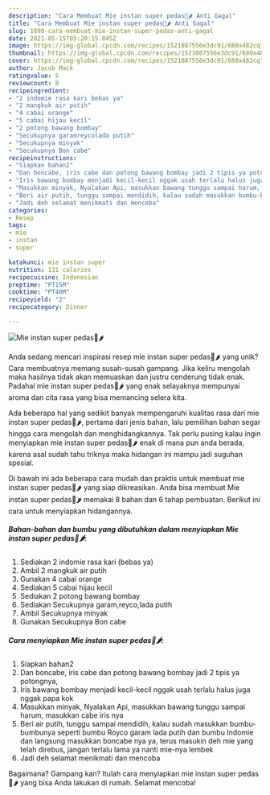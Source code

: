 ```yaml
---
description: "Cara Membuat Mie instan super pedas🍜🌶 Anti Gagal"
title: "Cara Membuat Mie instan super pedas🍜🌶 Anti Gagal"
slug: 1690-cara-membuat-mie-instan-super-pedas-anti-gagal
date: 2021-05-15T05:20:15.045Z
image: https://img-global.cpcdn.com/recipes/1521087556e3dc91/680x482cq70/mie-instan-super-pedas🍜🌶-foto-resep-utama.jpg
thumbnail: https://img-global.cpcdn.com/recipes/1521087556e3dc91/680x482cq70/mie-instan-super-pedas🍜🌶-foto-resep-utama.jpg
cover: https://img-global.cpcdn.com/recipes/1521087556e3dc91/680x482cq70/mie-instan-super-pedas🍜🌶-foto-resep-utama.jpg
author: Jacob Mack
ratingvalue: 5
reviewcount: 8
recipeingredient:
- "2 indomie rasa kari bebas ya"
- "2 mangkuk air putih"
- "4 cabai orange"
- "5 cabai hijau kecil"
- "2 potong bawang bombay"
- "Secukupnya garamreycolada putih"
- "Secukupnya minyak"
- "Secukupnya Bon cabe"
recipeinstructions:
- "Siapkan bahan2"
- "Dan boncabe, iris cabe dan potong bawang bombay jadi 2 tipis ya potongnya,"
- "Iris bawang bombay menjadi kecil-kecil nggak usah terlalu halus juga nggak papa kok"
- "Masukkan minyak, Nyalakan Api, masukkan bawang tunggu sampai harum, masukkan cabe iris nya"
- "Beri air putih, tunggu sampai mendidih, kalau sudah masukkan bumbu-bumbunya seperti bumbu Royco garam lada putih dan bumbu Indomie dan langsung masukkan boncabe nya ya, terus masukin deh mie yang telah direbus, jangan terlalu lama ya nanti mie-nya lembek"
- "Jadi deh selamat menikmati dan mencoba"
categories:
- Resep
tags:
- mie
- instan
- super

katakunci: mie instan super 
nutrition: 131 calories
recipecuisine: Indonesian
preptime: "PT15M"
cooktime: "PT40M"
recipeyield: "2"
recipecategory: Dinner

---
```



![Mie instan super pedas🍜🌶](https://img-global.cpcdn.com/recipes/1521087556e3dc91/680x482cq70/mie-instan-super-pedas🍜🌶-foto-resep-utama.jpg)

Anda sedang mencari inspirasi resep mie instan super pedas🍜🌶 yang unik? Cara membuatnya memang susah-susah gampang. Jika keliru mengolah maka hasilnya tidak akan memuaskan dan justru cenderung tidak enak. Padahal mie instan super pedas🍜🌶 yang enak selayaknya mempunyai aroma dan cita rasa yang bisa memancing selera kita.



Ada beberapa hal yang sedikit banyak mempengaruhi kualitas rasa dari mie instan super pedas🍜🌶, pertama dari jenis bahan, lalu pemilihan bahan segar hingga cara mengolah dan menghidangkannya. Tak perlu pusing kalau ingin menyiapkan mie instan super pedas🍜🌶 enak di mana pun anda berada, karena asal sudah tahu triknya maka hidangan ini mampu jadi suguhan spesial.


Di bawah ini ada beberapa cara mudah dan praktis untuk membuat mie instan super pedas🍜🌶 yang siap dikreasikan. Anda bisa membuat Mie instan super pedas🍜🌶 memakai 8 bahan dan 6 tahap pembuatan. Berikut ini cara untuk menyiapkan hidangannya.

<!--inarticleads1-->

##### Bahan-bahan dan bumbu yang dibutuhkan dalam menyiapkan Mie instan super pedas🍜🌶:

1. Sediakan 2 indomie rasa kari (bebas ya)
1. Ambil 2 mangkuk air putih
1. Gunakan 4 cabai orange
1. Sediakan 5 cabai hijau kecil
1. Sediakan 2 potong bawang bombay
1. Sediakan Secukupnya garam,reyco,lada putih
1. Ambil Secukupnya minyak
1. Gunakan Secukupnya Bon cabe




<!--inarticleads2-->

##### Cara menyiapkan Mie instan super pedas🍜🌶:

1. Siapkan bahan2
1. Dan boncabe, iris cabe dan potong bawang bombay jadi 2 tipis ya potongnya,
1. Iris bawang bombay menjadi kecil-kecil nggak usah terlalu halus juga nggak papa kok
1. Masukkan minyak, Nyalakan Api, masukkan bawang tunggu sampai harum, masukkan cabe iris nya
1. Beri air putih, tunggu sampai mendidih, kalau sudah masukkan bumbu-bumbunya seperti bumbu Royco garam lada putih dan bumbu Indomie dan langsung masukkan boncabe nya ya, terus masukin deh mie yang telah direbus, jangan terlalu lama ya nanti mie-nya lembek
1. Jadi deh selamat menikmati dan mencoba




Bagaimana? Gampang kan? Itulah cara menyiapkan mie instan super pedas🍜🌶 yang bisa Anda lakukan di rumah. Selamat mencoba!
